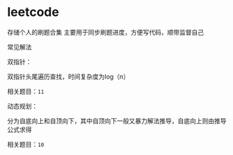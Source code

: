 # leetcode
存储个人的刷题合集
主要用于同步刷题进度，方便写代码，顺带监督自己


常见解法

双指针：

双指针头尾遍历查找，时间复杂度为log（n） 

相关题目：`11`

动态规划：

分为自底向上和自顶向下，其中自顶向下一般又暴力解法推导，自底向上则由推导公式求得

相关题目：`10`

